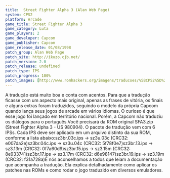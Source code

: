 ```yaml
---
title:  Street Fighter Alpha 3 (Alan Web Page)
system: CPS2
platform: Arcade
game_title: Street Fighter Alpha 3
game_category: Luta
game_players: 2
game_developer: Capcom
game_publisher: Capcom
game_release_date: 01/08/1998
patch_group: Alan Web Page 
patch_site: http://ikuzo.cjb.net/
patch_version: 2.0 
patch_release: undefined
patch_type: IPS
patch_progress: 100%
patch_images: [http://www.romhackers.org/imagens/traducoes/%5BCPS2%5D%20Street%20Fighter%20Alpha%203%20-%20NGBRT%20-%20Logo.png,http://www.romhackers.org/imagens/traducoes/%5BCPS2%5D%20Street%20Fighter%20Alpha%203%20-%20NGBRT%20-%201.png,http://www.romhackers.org/imagens/traducoes/%5BCPS2%5D%20Street%20Fighter%20Alpha%203%20-%20NGBRT%20-%202.png]
---
```

A tradução está muito boa e conta com acentos. Para que a tradução ficasse com um aspecto mais original, apenas as frases de vitória, os finais e alguns extras foram traduzidos, seguindo o modelo da própria Capcom quando lança seus jogos de arcade em vários idiomas. O curioso é que esse jogo foi lançado em território nacional. Porém, a Capcom não traduziu os diálogos para o português.Você precisará da ROM original SFA3.zip (Street Fighter Alpha 3 - US 980904). O pacote de tradução vem com 6 IPSs. Cada IPS deve ser aplicado em um arquivo distinto da sua ROM, conforme a lista abaixo:sz3br.03c.ips -> sz3u.03c (CRC32: e007da2e)sz3br.04c.ips -> sz3u.04c (CRC32: 5f78f0e7)sz3br.13.ips -> sz3.13m (CRC32: 0f7a60d9)sz3br.15.ips -> sz3.15m (CRC32: 8e933741)sz3br.17.ips -> sz3.17m (CRC32: d6e98147)sz3br.19.ips -> sz3.19m (CRC32: f31a728a)E nós aconselhamos a todos que leiam a documentação que acompanha a tradução. Ela explica detalhadamente como aplicar os patches nas ROMs e como rodar o jogo traduzido em diversos emuladores.